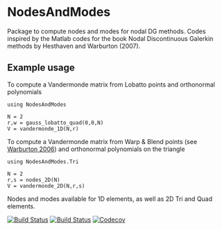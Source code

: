 # NodesAndModes

Package to compute nodes and modes for nodal DG methods. Codes inspired by the Matlab codes for the book Nodal Discontinuous Galerkin methods by Hesthaven and Warburton (2007). 

## Example usage

To compute a Vandermonde matrix from Lobatto points and orthonormal polynomials
```
using NodesAndModes

N = 2
r,w = gauss_lobatto_quad(0,0,N)
V = vandermonde_1D(N,r)
```

To compute a Vandermonde matrix from Warp & Blend points (see [Warburton 2006](http://dx.doi.org/10.1007/s10665-006-9086-6)) and orthonormal polynomials on the triangle
```
using NodesAndModes.Tri

N = 2
r,s = nodes_2D(N)
V = vandermonde_2D(N,r,s)
```

Nodes and modes available for 1D elements, as well as 2D Tri and Quad elements. 

[![Build Status](https://travis-ci.com/jlchan/NodesAndModes.jl.svg?branch=master)](https://travis-ci.com/jlchan/NodesAndModes.jl)
[![Build Status](https://ci.appveyor.com/api/projects/status/github/jlchan/NodesAndModes.jl?svg=true)](https://ci.appveyor.com/project/jlchan/NodesAndModes-jl)
[![Codecov](https://codecov.io/gh/jlchan/NodesAndModes.jl/branch/master/graph/badge.svg)](https://codecov.io/gh/jlchan/NodesAndModes.jl)
